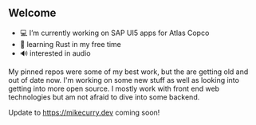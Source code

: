 
## Welcome 

- 💻 I’m currently working on SAP UI5 apps for Atlas Copco
- 🦀 learning Rust in my free time
- 🔊 interested in audio

My pinned repos were some of my best work, but the are getting old and out of date now. I'm working on some new stuff as well as looking into 
getting into more open source. I mostly work with front end web technologies but am not afraid to dive into some backend. 

Update to https://mikecurry.dev coming soon!
